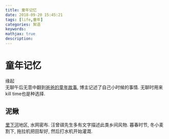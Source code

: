 ```yaml
---
title: 童年记忆
date: 2018-09-20 15:45:21
tags: [life,童年]
categories: 絮语
keywords:
mathjax: true
description: 
---
```


# 童年记忆

缘起  
无聊午后无意中翻到[爸爸的童年故事](http://jiangtanghu.com/cn/2017/04/10/daddy-story/), 博主记述了自己小时候的事情. 
无聊时用来kill time也是种选择.

## 泥鳅  
[里下河](https://zh.wikipedia.org/wiki/里下河平原)地区, 水网密布. 汪曾祺先生多有文字描述此类乡间风物. 
暮春时节, 冬小麦割下, 拖拉机把田犁好, 然后打水机开始灌溉. 
